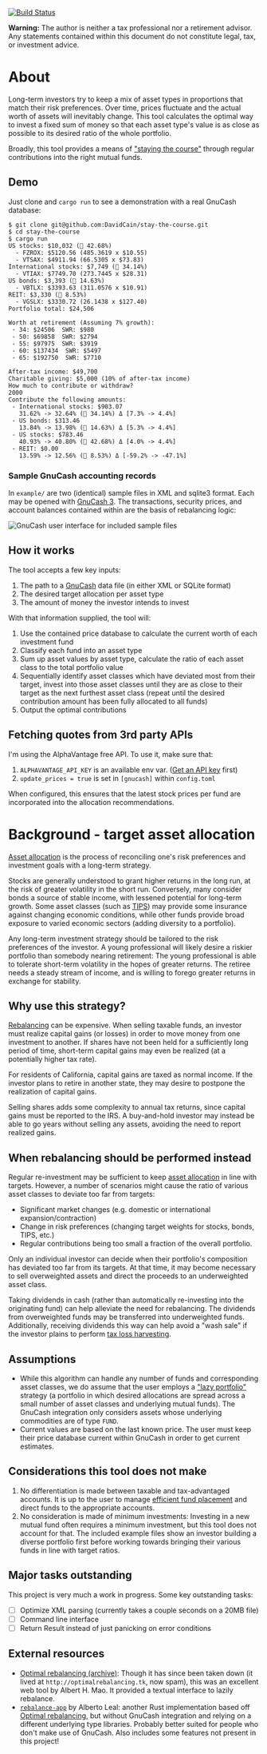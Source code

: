 [![Build Status](https://github.com/DavidCain/stay-the-course/actions/workflows/ci.yml/badge.svg)](https://github.com/DavidCain/stay-the-course/actions)

**Warning:** The author is neither a tax professional nor a retirement advisor.
Any statements contained within this document do not constitute legal, tax, or
investment advice.


# About
Long-term investors try to keep a mix of asset types in proportions that match
their risk preferences. Over time, prices fluctuate and the actual worth of
assets will inevitably change. This tool calculates the optimal way to invest a
fixed sum of money so that each asset type's value is as close as possible to
its desired ratio of the whole portfolio.

Broadly, this tool provides a means of ["staying the course"][stay_the_course]
through regular contributions into the right mutual funds.

## Demo
Just clone and `cargo run` to see a demonstration with a real GnuCash database:

```
$ git clone git@github.com:DavidCain/stay-the-course.git
$ cd stay-the-course
$ cargo run
US stocks: $10,032 (🎯 42.68%)
  - FZROX: $5120.56 (485.3619 x $10.55)
  - VTSAX: $4911.94 (66.5305 x $73.83)
International stocks: $7,749 (🎯 34.14%)
  - VTIAX: $7749.70 (273.7445 x $28.31)
US bonds: $3,393 (🎯 14.63%)
  - VBTLX: $3393.63 (311.0576 x $10.91)
REIT: $3,330 (🎯 8.53%)
  - VGSLX: $3330.72 (26.1438 x $127.40)
Portfolio total: $24,506

Worth at retirement (Assuming 7% growth):
 - 34: $24506  SWR: $980
 - 50: $69858  SWR: $2794
 - 55: $97975  SWR: $3919
 - 60: $137434  SWR: $5497
 - 65: $192750  SWR: $7710

After-tax income: $49,700
Charitable giving: $5,000 (10% of after-tax income)
How much to contribute or withdraw?
2000
Contribute the following amounts:
 - International stocks: $903.07
   31.62% -> 32.64% (🎯 34.14%) Δ [7.3% -> 4.4%]
 - US bonds: $313.46
   13.84% -> 13.98% (🎯 14.63%) Δ [5.3% -> 4.4%]
 - US stocks: $783.46
   40.93% -> 40.80% (🎯 42.68%) Δ [4.0% -> 4.4%]
 - REIT: $0.00
   13.59% -> 12.56% (🎯 8.53%) Δ [-59.2% -> -47.1%]
```

### Sample GnuCash accounting records

In `example/` are two (identical) sample files in XML and sqlite3 format. Each
may be opened with [GnuCash 3][gnucash]. The transactions, security prices, and
account balances contained within are the basis of rebalancing logic:

![GnuCash user interface for included sample files][img-gnucash-interface]

## How it works
The tool accepts a few key inputs:

1. The path to a [GnuCash][gnucash] data file (in either XML or SQLite format)
2. The desired target allocation per asset type
3. The amount of money the investor intends to invest

With that information supplied, the tool will:

1. Use the contained price database to calculate the current worth of each investment fund
2. Classify each fund into an asset type
3. Sum up asset values by asset type, calculate the ratio of each asset class
   to the total portfolio value
4. Sequentially identify asset classes which have deviated most from their
   target, invest into those asset classes until they are as close to their
   target as the next furthest asset class (repeat until the desired
   contribution amount has been fully allocated to all funds)
5. Output the optimal contributions

## Fetching quotes from 3rd party APIs
I'm using the AlphaVantage free API. To use it, make sure that:

1. `ALPHAVANTAGE_API_KEY` is an available env var. ([Get an API key][av-api-key] first)
2. `update_prices = true` is set in `[gnucash]` within `config.toml`

When configured, this ensures that the latest stock prices per fund
are incorporated into the allocation recommendations.


# Background - target asset allocation
[Asset allocation][asset_allocation] is the process of reconciling one's risk
preferences and investment goals with a long-term strategy.

Stocks are generally understood to grant higher returns in the long run, at the
risk of greater volatility in the short run. Conversely, many consider bonds a
source of stable income, with lessened potential for long-term growth. Some
asset classes (such as [TIPS][TIPS]) may provide some insurance against changing
economic conditions, while other funds provide broad exposure to varied
economic sectors (adding diversity to a portfolio).

Any long-term investment strategy should be tailored to the risk preferences
of the investor. A young professional will likely desire a riskier portfolio
than somebody nearing retirement: The young professional is able to tolerate
short-term volatility in the hopes of greater returns. The retiree needs a
steady stream of income, and is willing to forego greater returns in exchange
for stability.

## Why use this strategy?
[Rebalancing][rebalancing] can be expensive. When selling taxable funds, an
investor must realize capital gains (or losses) in order to move money from one
investment to another. If shares have not been held for a sufficiently long
period of time, short-term capital gains may even be realized (at a potentially
higher tax rate).

For residents of California, capital gains are taxed as normal income. If the
investor plans to retire in another state, they may desire to postpone the
realization of capital gains.

Selling shares adds some complexity to annual tax returns, since capital gains
must be reported to the IRS. A buy-and-hold investor may instead be able to go
years without selling any assets, avoiding the need to report realized gains.


## When rebalancing should be performed instead
Regular re-investment may be sufficient to keep [asset allocation][asset_allocation]
in line with targets. However, a number of scenarios might cause the ratio of
various asset classes to deviate too far from targets:

- Significant market changes (e.g. domestic or international expansion/contraction)
- Change in risk preferences (changing target weights for stocks, bonds, TIPS, etc.)
- Regular contributions being too small a fraction of the overall portfolio.

Only an individual investor can decide when their portfolio's composition has
deviated too far from its targets. At that time, it may become necessary to sell
overweighted assets and direct the proceeds to an underweighted asset class.

Taking dividends in cash (rather than automatically re-investing into the
originating fund) can help alleviate the need for rebalancing. The dividends
from overweighted funds may be transferred into underweighted funds.
Additionally, receiving dividends this way can help avoid a "wash sale" if the
investor plains to perform [tax loss harvesting][tax_loss_harvesting].


## Assumptions
- While this algorithm can handle any number of funds and corresponding asset classes,
  we do assume that the user employs a ["lazy portfolio"][lazy_portfolio]
  strategy (a portfolio in which desired allocations are spread across a small
  number of asset classes and underlying mutual funds). The GnuCash integration
  only considers assets whose underlying commodities are of type `FUND`.
- Current values are based on the last known price. The user must keep their
  price database current within GnuCash in order to get current estimates.

## Considerations this tool does not make
1. No differentiation is made between taxable and tax-advantaged accounts. It is up
   to the user to manage [efficient fund placement][tax_efficient_placement] and direct
   funds to the appropriate accounts.
2. No consideration is made of minimum investments: Investing in a new mutual fund often
   requires a minimum investment, but this tool does not account for that. The included
   example files show an investor building a diverse portfolio first before
   working towards bringing their various funds in line with target ratios.

## Major tasks outstanding
This project is very much a work in progress. Some key outstanding tasks:

- [ ] Optimize XML parsing (currently takes a couple seconds on a 20MB file)
- [ ] Command line interface
- [ ] Return Result instead of just panicking on error conditions

## External resources
- [Optimal rebalancing (archive)][optimal_rebalancing]: Though it has since
  been taken down (it lived at `http://optimalrebalancing.tk`, now spam), this
  was an excellent web tool by Albert H. Mao. It provided a textual interface
  to lazily rebalance.
- [`rebalance-app`][rebalance-app] by Alberto Leal: another Rust implementation
  based off [Optimal rebalancing][optimal_rebalancing], but without GnuCash
  integration and relying on a different underlying type libraries. Probably better
  suited for people who don't make use of GnuCash. Also includes some features not
  present in this project!



[gnucash]: https://www.gnucash.org/
[optimal_rebalancing]: https://archive.ph/IUimB
[rebalance-app]: https://github.com/dashed/rebalance-app

[TIPS]: https://en.wikipedia.org/wiki/United_States_Treasury_security#TIPS

[asset_allocation]: https://www.bogleheads.org/wiki/Asset_allocation
[rebalancing]: https://www.bogleheads.org/wiki/Rebalancing
[stay_the_course]: https://www.bogleheads.org/blog/bogleheads-principles-stay-the-course/
[lazy_portfolio]: https://www.bogleheads.org/wiki/Lazy_portfolios#Three_fund_lazy_portfolios
[tax_loss_harvesting]: https://www.bogleheads.org/wiki/Tax_loss_harvesting
[tax_efficient_placement]: https://www.bogleheads.org/wiki/Tax-efficient_fund_placement
[av-api-key]: https://www.alphavantage.co/support/#api-key


[img-gnucash-interface]: https://github.com/DavidCain/stay-the-course/blob/master/images/gnucash_interface.png
